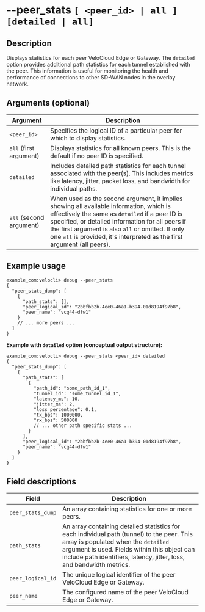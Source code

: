 #	--peer_stats `[ <peer_id> | all ] [detailed | all]`

##	Description
Displays statistics for each peer VeloCloud Edge or Gateway. The `detailed` option provides additional path statistics for each tunnel established with the peer. This information is useful for monitoring the health and performance of connections to other SD-WAN nodes in the overlay network.

##  Arguments (optional)
| Argument | Description |
|---|---|
| `<peer_id>` | Specifies the logical ID of a particular peer for which to display statistics. |
| `all` (first argument) | Displays statistics for all known peers. This is the default if no peer ID is specified. |
| `detailed` | Includes detailed path statistics for each tunnel associated with the peer(s). This includes metrics like latency, jitter, packet loss, and bandwidth for individual paths. |
| `all` (second argument) | When used as the second argument, it implies showing all available information, which is effectively the same as `detailed` if a peer ID is specified, or detailed information for all peers if the first argument is also `all` or omitted. If only one `all` is provided, it's interpreted as the first argument (all peers). |

##  Example usage
```
example_com:velocli> debug --peer_stats
{
  "peer_stats_dump": [
    {
      "path_stats": [],
      "peer_logical_id": "2bbfbb2b-4ee0-46a1-b394-01d8194f97b8",
      "peer_name": "vcg44-dfw1"
    }
    // ... more peers ...
  ]
}
```
**Example with `detailed` option (conceptual output structure):**
```
example_com:velocli> debug --peer_stats <peer_id> detailed
{
  "peer_stats_dump": [
    {
      "path_stats": [
        {
          "path_id": "some_path_id_1",
          "tunnel_id": "some_tunnel_id_1",
          "latency_ms": 10,
          "jitter_ms": 2,
          "loss_percentage": 0.1,
          "tx_bps": 1000000,
          "rx_bps": 500000
          // ... other path specific stats ...
        }
      ],
      "peer_logical_id": "2bbfbb2b-4ee0-46a1-b394-01d8194f97b8",
      "peer_name": "vcg44-dfw1"
    }
  ]
}
```

##  Field descriptions
| Field | Description |
|---|---|
| `peer_stats_dump` | An array containing statistics for one or more peers. |
| `path_stats` | An array containing detailed statistics for each individual path (tunnel) to the peer. This array is populated when the `detailed` argument is used. Fields within this object can include path identifiers, latency, jitter, loss, and bandwidth metrics. |
| `peer_logical_id` | The unique logical identifier of the peer VeloCloud Edge or Gateway. |
| `peer_name` | The configured name of the peer VeloCloud Edge or Gateway. |
